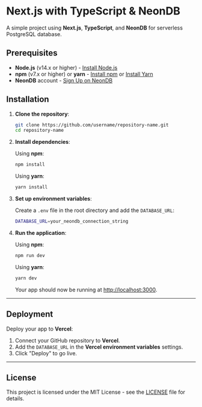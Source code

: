 # Next.js with TypeScript & NeonDB

A simple project using **Next.js**, **TypeScript**, and **NeonDB** for serverless PostgreSQL database.

## Prerequisites

- **Node.js** (v14.x or higher) - [Install Node.js](https://nodejs.org/)
- **npm** (v7.x or higher) or **yarn** - [Install npm](https://www.npmjs.com/) or [Install Yarn](https://yarnpkg.com/)
- **NeonDB** account - [Sign Up on NeonDB](https://neon.tech)

## Installation

1. **Clone the repository**:

    ```bash
    git clone https://github.com/username/repository-name.git
    cd repository-name
    ```

2. **Install dependencies**:

    Using **npm**:

    ```bash
    npm install
    ```

    Using **yarn**:

    ```bash
    yarn install
    ```

3. **Set up environment variables**:

    Create a `.env` file in the root directory and add the `DATABASE_URL`:

    ```bash
    DATABASE_URL=your_neondb_connection_string
    ```

4. **Run the application**:

    Using **npm**:

    ```bash
    npm run dev
    ```

    Using **yarn**:

    ```bash
    yarn dev
    ```

    Your app should now be running at [http://localhost:3000](http://localhost:3000).

---

## Deployment

Deploy your app to **Vercel**:

1. Connect your GitHub repository to **Vercel**.
2. Add the `DATABASE_URL` in the **Vercel environment variables** settings.
3. Click "Deploy" to go live.

---

## License

This project is licensed under the MIT License - see the [LICENSE](LICENSE) file for details.
